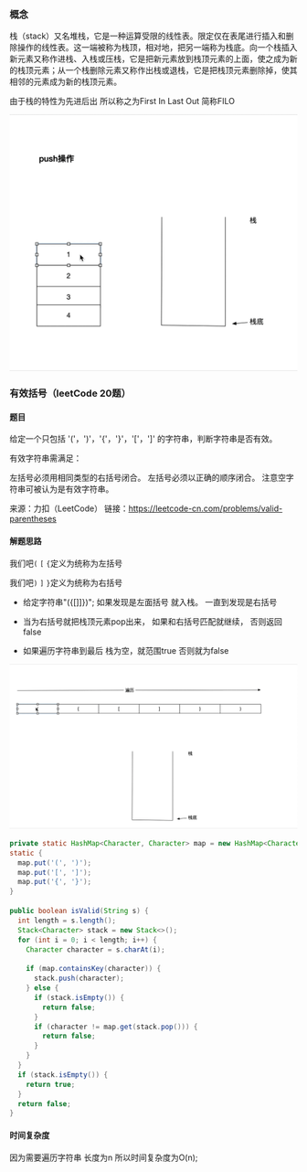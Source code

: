 ### 概念

栈（stack）又名堆栈，它是一种运算受限的线性表。限定仅在表尾进行插入和删除操作的线性表。这一端被称为栈顶，相对地，把另一端称为栈底。向一个栈插入新元素又称作进栈、入栈或压栈，它是把新元素放到栈顶元素的上面，使之成为新的栈顶元素；从一个栈删除元素又称作出栈或退栈，它是把栈顶元素删除掉，使其相邻的元素成为新的栈顶元素。

由于栈的特性为先进后出 所以称之为First In Last Out 简称FILO

![栈pop和push](栈pop和push.gif)

### 有效括号（leetCode 20题）

#### 题目

给定一个只包括 '('，')'，'{'，'}'，'['，']' 的字符串，判断字符串是否有效。

有效字符串需满足：

左括号必须用相同类型的右括号闭合。
左括号必须以正确的顺序闭合。
注意空字符串可被认为是有效字符串。

来源：力扣（LeetCode）
链接：https://leetcode-cn.com/problems/valid-parentheses



#### 解题思路

我们吧`(` `[` `{`定义为统称为左括号

我们吧`)` `]` `}`定义为统称为右括号

* 给定字符串"({[]]})";  如果发现是左面括号 就入栈。 一直到发现是右括号

* 当为右括号就把栈顶元素pop出来， 如果和右括号匹配就继续， 否则返回false
* 如果遍历字符串到最后 栈为空，就范围true 否则就为false

![有效括号](有效括号.gif)

```java
private static HashMap<Character, Character> map = new HashMap<Character, Character>();
static {
  map.put('(', ')');
  map.put('[', ']');
  map.put('{', '}');
}

public boolean isValid(String s) {
  int length = s.length();
  Stack<Character> stack = new Stack<>();
  for (int i = 0; i < length; i++) {
    Character character = s.charAt(i);

    if (map.containsKey(character)) {
      stack.push(character);
    } else {
      if (stack.isEmpty()) {
        return false;
      }
      if (character != map.get(stack.pop())) {
        return false;
      }
    }
  }
  if (stack.isEmpty()) {
    return true;
  }
  return false;
}
```

#### 时间复杂度

因为需要遍历字符串 长度为n 所以时间复杂度为O(n);

